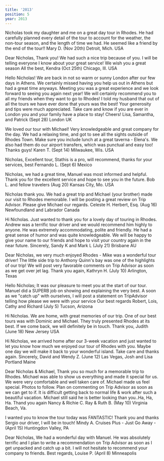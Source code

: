 ```yaml
---
title: '2013'
position: 5
year: 2013
---
```


Nicholas took my daughter and me on a great day tour in Rhodes. He had carefully planned every detail of the tour to account for the weather, the non-tour season, and the length of time we had. He seemed like a friend by the end of the tour!! Mary D. (Nov 20th) Detroit, Mich. USA

Dear Nicholas, Thank you! We had such a nice trip because of you. I will be telling everyone I know about your great service! We wish you a great season All the best, Kendra (Oct 25th) Chicago, Ill.  USA

Hello Nicholas! We are back in not so warm or sunny London after our few days in Athens. We certainly missed having you help us out in Athens but had a great time anyways. Meeting you was a great experience and we look forward to seeing you again next year! We will certainly recommend you to all my friends when they want to go to Rhodes! I told my husband that out of all the tours we have ever done that yours was the best! Your generosity and tips were much appreciated. Take care and know if you are ever in London you and your family have a place to stay! Cheers! Lisa, Samantha, and Patrick (Sept 28) London UK

We loved our tour with Michael! Very knowledgeable and great company for the day. We had a relaxing time, and got to see all the sights outside of Rhodes Town. Make sure you include lunch at a great taverna - Elena's. We also had them do our airport transfers, which was punctual and easy too! Thanks guys! Karen T. (Sept 14) Milwaukee, Wis. USA

Nicholas, Excellent tour, Stathis is a pro, will recommend, thanks for your services, best Fernando L. (Sept 6) Mexico

Nicholas, we had a great time, Manuel was most informed and helpful. Thank you for the excellent service and hope to see you in the future. Bob L. and fellow travelers (Aug 20) Kansas City, Mo. USA

Nicholas thank you. We had a great trip and Michael (your brother) made our visit to Rhodes memorable. I will be posting a great review on Trip Advisor. Please give Michael our regards.  Celeste H. Herbert, Esq. (Aug 16) Newfoundland and Labrador Canada

Hi Nicholas. Just wanted to thank you for a lovely day of touring in Rhodes. Andrew was a terrific tour driver and we would recommend him highly to anyone. He was extremely accommodating, polite and friendly. He had a great sense of humor and was quite knowledgeable. We will be happy to give your name to our friends and hope to visit your country again in the near future. Sincerely, Sandy K and Mark L (July 21) Brisbane AU

Dear Nicholas, we very much enjoyed Rhodes - Mike was a wonderful tour driver! The little side trip to Anthony Quinn's bay was one of the highlights of our trip! We will post very favorable comments on Trip Advisor as soon as we get over jet lag. Thank you again, Kathryn H. (July 10) Arlington, Texas

Hello Nicholas; It was our pleasure to meet you at the start of our tour. Manuel did a SUPERB job on showing and explaining the very best. A soon as we "catch up" with ourselves, I will post a statement on TripAdvisor telling how please we were with your service Our best regards Robert, Lois, Cathy and Richard (July 5) Tucson, Arizona

Hi Nicholas. We are home, with great memories of our trip. One of our best tours was with Dominic and Michael. They truly presented Rhodes at its best. If we come back, we will definitely be in touch. Thank you, Judith (June 18) New Jersey USA

Hi Nicholas, we arrived home after our 3-week vacation and just wanted to let you know how much we enjoyed our tour of Rhodes with you. Maybe one day we will make it back to your wonderful island. Take care and thanks again. Sincerely, David and Wendy Z. (June 12) Las Vegas, Josh and Lisa Portland Maine

Dear Nicholas & Michael, Thank you so much for a memorable trip to Rhodes. Michael was able to show us everything and made it special for us. We were very comfortable and well taken care of. Michael made us feel special.  Photos to follow. Plan on commenting on Trip Advisor as soon as we can get to if. It is difficult getting back to normal life & work after such a beautiful vacation. Michael still said he is better looking than you..Ha, Ha, Ha. Thand you again Nancy & Richie C. Ray & Ruth B. (May 10) Virginia Beach, Va.

I wanted you to know the tour today was FANTASTIC! Thank you and thanks Sergio our driver, I will be in touch! Mindy A. Cruises Plus - Just Go Away - (April 15) Huntingdon Valley, PA

Dear Nicholas, We had a wonderful day with Manuel. He was absolutely terrific and I plan to write a recommendation on Trip Advisor as soon as I get unpacked and catch up a bit. I will not hesitate to recommend your company to friends. Best regards, Louise P. (April 8) Minneapolis
